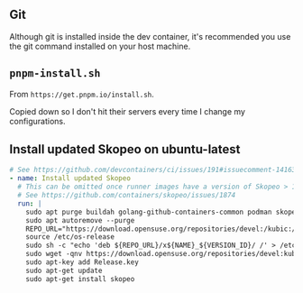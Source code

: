 ## Git

Although git is installed inside the dev container, it's recommended you use the git command installed on your host machine.

## `pnpm-install.sh`

From `https://get.pnpm.io/install.sh`.

Copied down so I don't hit their servers every time I change my configurations.

## Install updated Skopeo on ubuntu-latest

```yaml
# See https://github.com/devcontainers/ci/issues/191#issuecomment-1416384710
- name: Install updated Skopeo
  # This can be omitted once runner images have a version of Skopeo > 1.4.1
  # See https://github.com/containers/skopeo/issues/1874
  run: |
    sudo apt purge buildah golang-github-containers-common podman skopeo
    sudo apt autoremove --purge
    REPO_URL="https://download.opensuse.org/repositories/devel:/kubic:/libcontainers:/unstable"
    source /etc/os-release
    sudo sh -c "echo 'deb ${REPO_URL}/x${NAME}_${VERSION_ID}/ /' > /etc/apt/sources.list.d/devel:kubic:libcontainers:unstable.list"
    sudo wget -qnv https://download.opensuse.org/repositories/devel:kubic:libcontainers:stable/x${NAME}_${VERSION_ID}/Release.key -O Release.key
    sudo apt-key add Release.key
    sudo apt-get update
    sudo apt-get install skopeo
```
